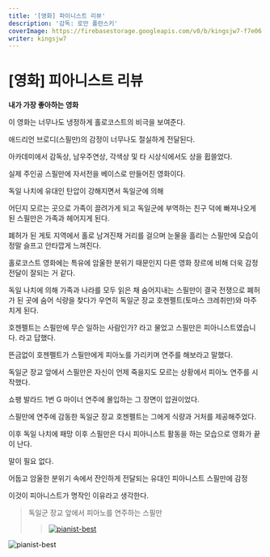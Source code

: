 ```yaml
---
title: '[영화] 파이니스트 리뷰'
description: '감독: 로만 폴란스키'
coverImage: https://firebasestorage.googleapis.com/v0/b/kingsjw7-f7e06.appspot.com/o/images%2Fmovie%2Fpainist%2Fpianist.jpeg?alt=media&token=272fcd99-3bfb-4417-a1f4-24912a97933d
writer: kingsjw7
---
```


# [영화] 피아니스트 리뷰

**내가 가장 좋아하는 영화**

이 영화는 너무나도 냉정하게 홀로코스트의 비극을 보여준다.

애드리언 브로디(스필만)의 감정이 너무나도 절실하게 전달된다.

아카데미에서 감독상, 남우주연상, 각색상 및 타 시상식에서도 상을 휩쓸었다.

실제 주인공 스필만에 자서전을 베이스로 만들어진 영화이다.

독일 나치에 유대인 탄압이 강해지면서 독일군에 의해

어딘지 모르는 곳으로 가족이 끌려가게 되고 독일군에 부역하는 친구 덕에 빠져나오게 된 스필만은 가족과 헤어지게 된다.

폐허가 된 게토 지역에서 홀로 남겨진채 거리를 걸으며 눈물을 흘리는 스필만에 모습이 정말 슬프고 안타깝게 느껴진다.

홀로코스트 영화에는 특유에 암울한 분위기 때문인지 다른 영화 장르에 비해 더욱 감정 전달이 잘되는 거 같다.

독일 나치에 의해 가족과 나라를 모두 읽은 채 숨어지내는 스필만이 결국 전쟁으로 폐허가 된 곳에 숨어 식량을 찾다가 우연히 독일군 장교 호젠펠트(토마스 크레취만)와 마주치게 된다.

호젠펠트는 스필만에 무슨 일하는 사람인가? 라고 물었고 스필만은 피아니스트였습니다. 라고 답했다.

뜬금없이 호젠펠트가 스필만에게 피아노를 가리키며 연주를 해보라고 말했다.

독일군 장교 앞에서 스필만은 자신이 언제 죽을지도 모르는 상황에서 피아노 연주를 시작했다.

쇼팽 발라드 1번 G 마이너 연주에 몰입하는 그 장면이 압권이었다.

스필만에 연주에 감동한 독일군 장교 호젠펠트는 그에게 식량과 거처를 제공해주었다.

이후 독일 나치에 패망 이후 스필만은 다시 피아니스트 활동을 하는 모습으로 영화가 끝이 난다.

말이 필요 없다.

어둡고 암울한 분위기 속에서 잔인하게 전달되는 유대인 피아니스트 스필만에 감정

이것이 피아니스트가 명작인 이유라고 생각한다.

> 독일군 장교 앞에서 피아노를 연주하는 스필만
>> [![pianist-best](https://img.youtube.com/vi/VIWxJl0BmHY/0.jpg)](https://www.youtube.com/watch?v=VIWxJl0BmHY)

![pianist-best](https://firebasestorage.googleapis.com/v0/b/kingsjw7-f7e06.appspot.com/o/images%2Fmovie%2Fpainist%2Fpianist-best.gif?alt=media&token=8044ffff-2e8f-4d0c-a0c6-b5002498dcf2)
